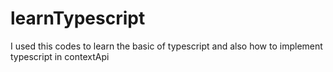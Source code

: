 # learnTypescript
I used this codes to learn the basic of typescript and also how to implement typescript in contextApi

